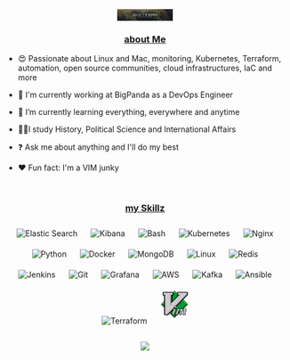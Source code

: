 <div align="center">
<img src="https://github.com/denzhel/denzhel/blob/main/me.png?raw=true" align="center" style="width: 20%" />
</div> 

### <ins><div align="center">about Me</div></ins>    
- 😍 Passionate about Linux and Mac, monitoring, Kubernetes, Terraform, automation, open source communities, cloud infrastructures, IaC and more  
  
- :panda_face: I'm currently working at BigPanda as a DevOps Engineer

- 🧠 I’m currently learning everything, everywhere and anytime  
  

- 👨‍🎓I study History, Political Science and International Affairs  
  

- ❓ Ask me about anything and I'll do my best  
  

- ❤️ Fun fact: I'm a VIM junky  
  
<br/>  

### <ins><div align="center">my Skillz</div></ins>  
  

<div align="center">  
<img style="margin: 10px" src="https://profilinator.rishav.dev/skills-assets/elasticsearch.png" alt="Elastic Search" height="50" />  
<img style="margin: 10px" src="https://profilinator.rishav.dev/skills-assets/kibana.png" alt="Kibana" height="50" />  
<img style="margin: 10px" src="https://profilinator.rishav.dev/skills-assets/gnu_bash-icon.svg" alt="Bash" height="50" />  
<img style="margin: 10px" src="https://profilinator.rishav.dev/skills-assets/kubernetes-icon.svg" alt="Kubernetes" height="50" />  
<img style="margin: 10px" src="https://profilinator.rishav.dev/skills-assets/nginx-original.svg" alt="Nginx" height="50" />  
<img style="margin: 10px" src="https://profilinator.rishav.dev/skills-assets/python-original.svg" alt="Python" height="50" />  
<img style="margin: 10px" src="https://profilinator.rishav.dev/skills-assets/docker-original-wordmark.svg" alt="Docker" height="50" />  
<img style="margin: 10px" src="https://profilinator.rishav.dev/skills-assets/mongodb-original-wordmark.svg" alt="MongoDB" height="50" />  
<img style="margin: 10px" src="https://profilinator.rishav.dev/skills-assets/linux-original.svg" alt="Linux" height="50" />  
<img style="margin: 10px" src="https://profilinator.rishav.dev/skills-assets/redis-original-wordmark.svg" alt="Redis" height="50" />  
<img style="margin: 10px" src="https://profilinator.rishav.dev/skills-assets/jenkins-icon.svg" alt="Jenkins" height="50" />  
<img style="margin: 10px" src="https://profilinator.rishav.dev/skills-assets/git-scm-icon.svg" alt="Git" height="50" />  
<img style="margin: 10px" src="https://profilinator.rishav.dev/skills-assets/grafana.png" alt="Grafana" height="50" />  
<img style="margin: 10px" src="https://profilinator.rishav.dev/skills-assets/amazonwebservices-original-wordmark.svg" alt="AWS" height="50" />  
<img style="margin: 10px" src="https://profilinator.rishav.dev/skills-assets/apache_kafka-icon.svg" alt="Kafka" height="50" />  
<img style="margin: 10px" src="https://profilinator.rishav.dev/skills-assets/ansible.png" alt="Ansible" height="50" />
<img style="margin: 10px" src="https://www.terraform.io/assets/images/og-image-8b3e4f7d.png" alt="Terraform" height="50" />
<img style="margin: 10px" src="https://raw.githubusercontent.com/github/explore/master/topics/vim/vim.png" alt="vim" height="50" />



</div>  

<br/>  

<div align="center">
<img src="https://komarev.com/ghpvc/?username=denzhel&&style=flat-square" align="center" />
</div>  

<br />
